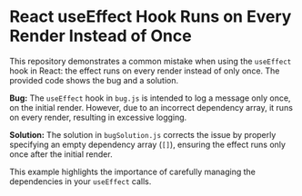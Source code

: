# React useEffect Hook Runs on Every Render Instead of Once

This repository demonstrates a common mistake when using the `useEffect` hook in React: the effect runs on every render instead of only once.  The provided code shows the bug and a solution.

**Bug:** The `useEffect` hook in `bug.js` is intended to log a message only once, on the initial render.  However, due to an incorrect dependency array, it runs on every render, resulting in excessive logging.

**Solution:** The solution in `bugSolution.js` corrects the issue by properly specifying an empty dependency array (`[]`), ensuring the effect runs only once after the initial render.

This example highlights the importance of carefully managing the dependencies in your `useEffect` calls.